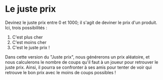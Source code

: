 # Le juste prix
Devinez le juste prix entre 0 et 1000; 
il s'agit de deviner le prix d'un produit. Ici, trois possibilités :
1. C'est plus cher
2. C'est moins cher
3. C'est le juste prix !

Dans cette version du "Juste prix", nous générerons un prix aléatoire, et nous calculerons le nombre de coups qu'il faut à un joueur pour retrouver le juste prix. Ainsi, il pourra se confronter à ses amis pour tenter de voir qui retrouve le bon prix avec le moins de coups possibles !
